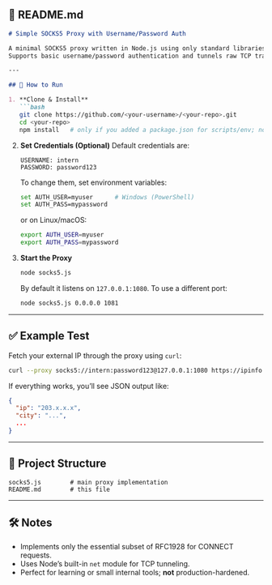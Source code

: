 ## 📝 README.md

````markdown
# Simple SOCKS5 Proxy with Username/Password Auth

A minimal SOCKS5 proxy written in Node.js using only standard libraries (`net` and `dns`).  
Supports basic username/password authentication and tunnels raw TCP traffic.

---

## 🚀 How to Run

1. **Clone & Install**
   ```bash
   git clone https://github.com/<your-username>/<your-repo>.git
   cd <your-repo>
   npm install   # only if you added a package.json for scripts/env; not required for pure Node
````

2. **Set Credentials (Optional)**
   Default credentials are:

   ```
   USERNAME: intern
   PASSWORD: password123
   ```

   To change them, set environment variables:

   ```bash
   set AUTH_USER=myuser      # Windows (PowerShell)
   set AUTH_PASS=mypassword
   ```

   or on Linux/macOS:

   ```bash
   export AUTH_USER=myuser
   export AUTH_PASS=mypassword
   ```

3. **Start the Proxy**

   ```bash
   node socks5.js
   ```

   By default it listens on `127.0.0.1:1080`.
   To use a different port:

   ```bash
   node socks5.js 0.0.0.0 1081
   ```

---

## ✅ Example Test

Fetch your external IP through the proxy using `curl`:

```bash
curl --proxy socks5://intern:password123@127.0.0.1:1080 https://ipinfo.io
```

If everything works, you’ll see JSON output like:

```json
{
  "ip": "203.x.x.x",
  "city": "...",
  ...
}
```

---

## 📂 Project Structure

```
socks5.js        # main proxy implementation
README.md        # this file
```

---

## 🛠️ Notes

* Implements only the essential subset of RFC1928 for CONNECT requests.
* Uses Node’s built-in `net` module for TCP tunneling.
* Perfect for learning or small internal tools; **not** production-hardened.

```
